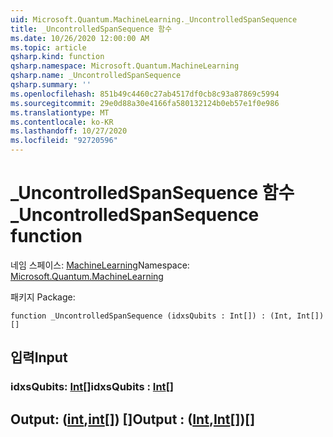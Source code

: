 ```yaml
---
uid: Microsoft.Quantum.MachineLearning._UncontrolledSpanSequence
title: _UncontrolledSpanSequence 함수
ms.date: 10/26/2020 12:00:00 AM
ms.topic: article
qsharp.kind: function
qsharp.namespace: Microsoft.Quantum.MachineLearning
qsharp.name: _UncontrolledSpanSequence
qsharp.summary: ''
ms.openlocfilehash: 851b49c4460c27ab4517df0cb8c93a87869c5994
ms.sourcegitcommit: 29e0d88a30e4166fa580132124b0eb57e1f0e986
ms.translationtype: MT
ms.contentlocale: ko-KR
ms.lasthandoff: 10/27/2020
ms.locfileid: "92720596"
---
```

# <a name="_uncontrolledspansequence-function"></a><span data-ttu-id="226e7-102">_UncontrolledSpanSequence 함수</span><span class="sxs-lookup"><span data-stu-id="226e7-102">_UncontrolledSpanSequence function</span></span>

<span data-ttu-id="226e7-103">네임 스페이스: [MachineLearning](xref:Microsoft.Quantum.MachineLearning)</span><span class="sxs-lookup"><span data-stu-id="226e7-103">Namespace: [Microsoft.Quantum.MachineLearning](xref:Microsoft.Quantum.MachineLearning)</span></span>

<span data-ttu-id="226e7-104">패키지 [](https://nuget.org/packages/)</span><span class="sxs-lookup"><span data-stu-id="226e7-104">Package: [](https://nuget.org/packages/)</span></span>




```qsharp
function _UncontrolledSpanSequence (idxsQubits : Int[]) : (Int, Int[])[]
```


## <a name="input"></a><span data-ttu-id="226e7-105">입력</span><span class="sxs-lookup"><span data-stu-id="226e7-105">Input</span></span>

### <a name="idxsqubits--int"></a><span data-ttu-id="226e7-106">idxsQubits: [Int](xref:microsoft.quantum.lang-ref.int)[]</span><span class="sxs-lookup"><span data-stu-id="226e7-106">idxsQubits : [Int](xref:microsoft.quantum.lang-ref.int)[]</span></span>





## <a name="output--intint"></a><span data-ttu-id="226e7-107">Output: ([int](xref:microsoft.quantum.lang-ref.int),[int](xref:microsoft.quantum.lang-ref.int)[]) []</span><span class="sxs-lookup"><span data-stu-id="226e7-107">Output : ([Int](xref:microsoft.quantum.lang-ref.int),[Int](xref:microsoft.quantum.lang-ref.int)[])[]</span></span>

